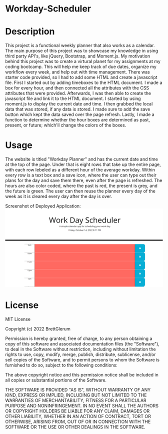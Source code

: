 # Workday-Scheduler

# Description

This project is a functional weekly planner that also works as a calendar. The main purpose of this project was to showcase my knowledge in using third party API's, like jQuery, Bootstrap, and Moment.js. My motivation behind this project was to create a virtural planet for my assignments at my coding bootcamp. This will help me keep track of due dates, organize my workflow every week, and help out with time management. There was starter code provided, so I had to add some HTML and create a javascript file. First I started out by adding timeboxes to the HTML document. I made a box for every hour, and then connected all the attributes with the CSS attributes that were provided. Afterwards, I was then able to create the javascript file and link it to the HTML document. I started by using moment.js to display the current date and time. I then grabbed the local data that was stored, if any data is stored. I made sure to add the save button which kept the data saved over the page refresh. Lastly, I made a function to determine whether the hour boxes are determined as past, present, or future; which'll change the colors of the boxes.

# Usage

The website is titled "Workday Planner" and has the current date and time at the top of the page. Under that is eight rows that take up the entire page, with each row lebeled as a different hour of the average workday. Within every row is a text box and a save icon, where the user can type out their plans for the day and save them there, even after the page is refreshed. The hours are also color coded, where the past is red, the present is grey, and the future is green. The user can then reuse the planner every day of the week as it is cleared every day after the day is over. 

Screenshot of Deployed Application: ![screenshot](https://github.com/BrettGlerum/Workday-Scheduler/blob/main/assets/images/Screenshot%20(10).png)

# License

MIT License

Copyright (c) 2022 BrettGlerum

Permission is hereby granted, free of charge, to any person obtaining a copy of this software and associated documentation files (the "Software"), to deal in the Software without restriction, including without limitation the rights to use, copy, modify, merge, publish, distribute, sublicense, and/or sell copies of the Software, and to permit persons to whom the Software is furnished to do so, subject to the following conditions:

The above copyright notice and this permission notice shall be included in all copies or substantial portions of the Software.

THE SOFTWARE IS PROVIDED "AS IS", WITHOUT WARRANTY OF ANY KIND, EXPRESS OR IMPLIED, INCLUDING BUT NOT LIMITED TO THE WARRANTIES OF MERCHANTABILITY, FITNESS FOR A PARTICULAR PURPOSE AND NONINFRINGEMENT. IN NO EVENT SHALL THE AUTHORS OR COPYRIGHT HOLDERS BE LIABLE FOR ANY CLAIM, DAMAGES OR OTHER LIABILITY, WHETHER IN AN ACTION OF CONTRACT, TORT OR OTHERWISE, ARISING FROM, OUT OF OR IN CONNECTION WITH THE SOFTWARE OR THE USE OR OTHER DEALINGS IN THE SOFTWARE.
